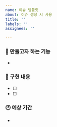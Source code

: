 ```yaml
---
name: 이슈 템플릿
about: 이슈 생성 시 사용
title: ''
labels: ''
assignees: ''

---
```


### 🌱 만들고자 하는 기능

- 

### 🌱 구현 내용

- [ ] 
- [ ] 

### 🕐 예상 기간

-
